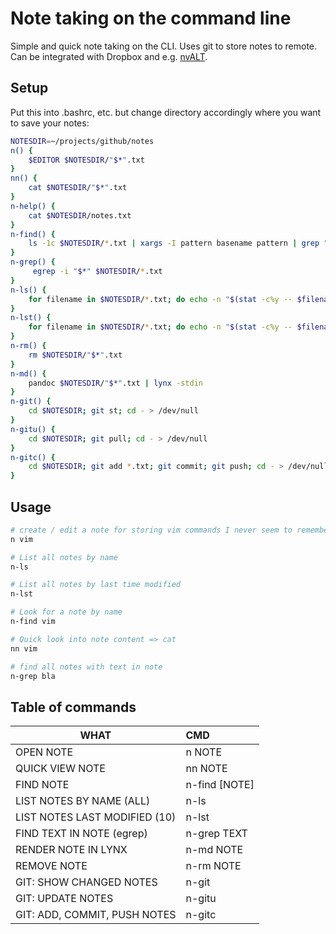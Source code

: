 # Note taking on the command line

Simple and quick note taking on the CLI. Uses git to store notes to remote.
Can be integrated with Dropbox and e.g. [nvALT](http://brettterpstra.com/projects/nvalt).


## Setup
Put this into .bashrc, etc. but change directory accordingly where you want to save your notes:

```bash
NOTESDIR=~/projects/github/notes
n() {
    $EDITOR $NOTESDIR/"$*".txt
}
nn() {
    cat $NOTESDIR/"$*".txt
}
n-help() {
    cat $NOTESDIR/notes.txt
}
n-find() {
    ls -1c $NOTESDIR/*.txt | xargs -I pattern basename pattern | grep "$*" | sed s/.txt//g | sort
}
n-grep() {
     egrep -i "$*" $NOTESDIR/*.txt
}
n-ls() {
    for filename in $NOTESDIR/*.txt; do echo -n "$(stat -c%y -- $filename 2> /dev/null) | "; echo $(basename $filename); done
}
n-lst() {
    for filename in $NOTESDIR/*.txt; do echo -n "$(stat -c%y -- $filename 2> /dev/null) | "; echo $(basename $filename); done | sort -r | head -10
}
n-rm() {
    rm $NOTESDIR/"$*".txt
}
n-md() {
    pandoc $NOTESDIR/"$*".txt | lynx -stdin
}
n-git() {
    cd $NOTESDIR; git st; cd - > /dev/null
}
n-gitu() {
    cd $NOTESDIR; git pull; cd - > /dev/null
}
n-gitc() {
    cd $NOTESDIR; git add *.txt; git commit; git push; cd - > /dev/null
}
```


## Usage

```bash
# create / edit a note for storing vim commands I never seem to remember
n vim

# List all notes by name
n-ls

# List all notes by last time modified
n-lst

# Look for a note by name
n-find vim

# Quick look into note content => cat
nn vim

# find all notes with text in note
n-grep bla
```

## Table of commands

| WHAT                          | CMD           |
| ----------------------------  |:------------- |
| OPEN NOTE                     | n NOTE        |
| QUICK VIEW NOTE               | nn NOTE       |
| FIND NOTE                     | n-find [NOTE] |
| LIST NOTES BY NAME (ALL)      | n-ls          |
| LIST NOTES LAST MODIFIED (10) | n-lst         |
| FIND TEXT IN NOTE (egrep)     | n-grep TEXT   |
| RENDER NOTE IN LYNX           | n-md NOTE     |
| REMOVE NOTE                   | n-rm NOTE     |
| GIT: SHOW CHANGED NOTES       | n-git         |
| GIT: UPDATE NOTES             | n-gitu        |
| GIT: ADD, COMMIT, PUSH NOTES  | n-gitc        | 
